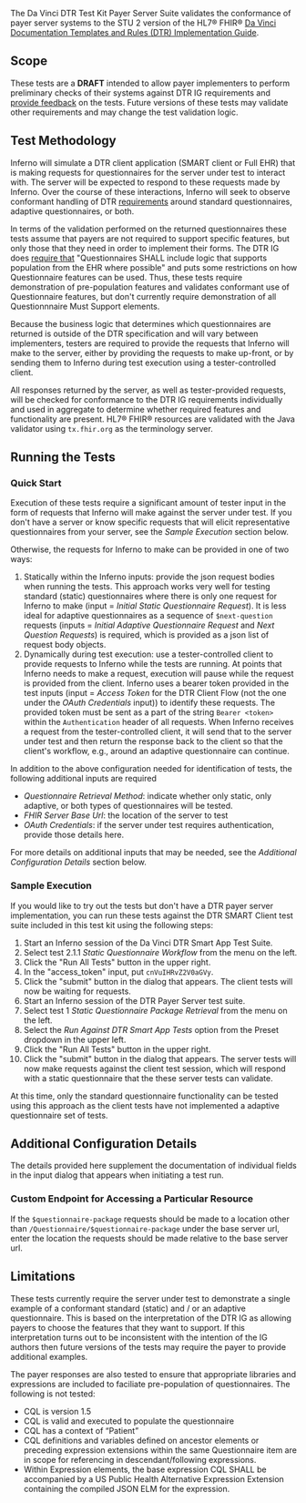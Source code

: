 The Da Vinci DTR Test Kit Payer Server Suite validates the conformance of payer server
systems to the STU 2 version of the HL7® FHIR®
[Da Vinci Documentation Templates and Rules (DTR) Implementation Guide](https://hl7.org/fhir/us/davinci-dtr/STU2/).

## Scope

These tests are a **DRAFT** intended to allow payer implementers to perform
preliminary checks of their systems against DTR IG requirements and [provide
feedback](https://github.com/inferno-framework/davinci-dtr-test-kit/issues)
on the tests. Future versions of these tests may validate other
requirements and may change the test validation logic.

## Test Methodology

Inferno will simulate a DTR client application (SMART client or Full EHR) that
is making requests for questionnaires for the server under test to interact with. 
The server will be expected to respond to these requests made by Inferno. Over the
course of these interactions, Inferno will seek to observe conformant handling of 
DTR [requirements](https://hl7.org/fhir/us/davinci-dtr/STU2/specification.html#defining-questionnaires) 
around standard questionnaires, adaptive questionnaires, or both. 

In terms of the validation performed on the returned questionnaires these
tests assume that payers are not required to support specific features, but only those
that they need in order to implement their forms. The DTR IG does [require that](https://hl7.org/fhir/us/davinci-dtr/STU2/specification.html#population) 
"Questionnaires SHALL include logic that supports population from the EHR where possible"
and puts some restrictions on how Questionnaire features can be used. Thus, these
tests require demonstration of pre-population features and validates conformant
use of Questionnaire features, but don't currently require demonstration of all
Questionnnaire Must Support elements.

Because the business logic that determines which questionnaires are returned
is outside of the DTR specification and will vary between implementers, testers
are required to provide the requests that Inferno will make to the server, either
by providing the requests to make up-front, or by sending them to Inferno during
test execution using a tester-controlled client.

All responses returned by the server, as well as tester-provided requests, will be checked 
for conformance to the DTR IG requirements individually and used in aggregate to determine
whether required features and functionality are present. HL7® FHIR® resources are
validated with the Java validator using `tx.fhir.org` as the terminology server.

## Running the Tests

### Quick Start

Execution of these tests require a significant amount of tester input in the
form of requests that Inferno will make against the server under test. If
you don't have a server or know specific requests that will elicit representative
questionnaires from your server, see the *Sample Execution* section below.

Otherwise, the requests for Inferno to make can be provided in one of two ways:
1. Statically within the Inferno inputs: provide the json request bodies when running
   the tests. This approach works very well for testing standard (static) questionnaires
   where there is only one request for Inferno to make (input = *Initial Static Questionnaire Request*). It is less ideal for adaptive
   questionnaires as a sequence of `$next-question` requests (inputs = *Initial Adaptive Questionnaire Request* and *Next Question Requests*) is required, which is provided as a json list of
   request body objects.
2. Dynamically during test execution: use a tester-controlled client to provide requests to
   Inferno while the tests are running. At points that Inferno needs to make a request, execution
   will pause while the request is provided from the client. Inferno uses a bearer token
   provided in the test inputs (input = *Access Token* for the DTR Client Flow (not the
   one under the *OAuth Credentials* input)) to identify these requests. The provided token 
   must be sent as a part of the string `Bearer <token>` within the `Authentication` header of
   all requests. When Inferno receives a request from the tester-controlled client, it will 
   send that to the server under test and then return the response back to the client so that
   the client's workflow, e.g., around an adaptive questionnaire can continue.

In addition to the above configuration needed for identification of tests, the following additional
inputs are required
- *Questionnaire Retrieval Method*: indicate whether only static, only adaptive, or both types
  of questionnaires will be tested.
- *FHIR Server Base Url*: the location of the server to test
- *OAuth Credentials*: if the server under test requires authentication, provide those details
  here.

For more details on additional inputs that may be needed, see the *Additional Configuration Details*
section below.

### Sample Execution

If you would like to try out the tests but don't have a DTR payer server implementation,
you can run these tests against the DTR SMART Client test suite included in this test kit
using the following steps:
1. Start an Inferno session of the Da Vinci DTR Smart App Test Suite.
1. Select test 2.1.1 *Static Questionnaire Workflow* from the menu on the left.
1. Click the "Run All Tests" button in the upper right.
1. In the "access_token" input, put `cnVuIHRvZ2V0aGVy`.
1. Click the "submit" button in the dialog that appears. The client tests will now be waiting for requests.
1. Start an Inferno session of the DTR Payer Server test suite.
1. Select test 1 *Static Questionnaire Package Retrieval* from the menu on the left.
1. Select the *Run Against DTR Smart App Tests* option from the Preset dropdown in the
   upper left.
1. Click the "Run All Tests" button in the upper right.
1. Click the "submit" button in the dialog that appears. The server tests will now make requests
   against the client test session, which will respond with a static questionnaire that the 
   these server tests can validate.

At this time, only the standard questionnaire functionality can be tested using this approach as
the client tests have not implemented a adaptive questionnaire set of tests.

## Additional Configuration Details

The details provided here supplement the documentation of individual fields in the input dialog
that appears when initiating a test run.

### Custom Endpoint for Accessing a Particular Resource

If the `$questionnaire-package` requests should be made to a location other than 
`/Questionnaire/$questionnaire-package` under the base server url, enter the
location the requests should be made relative to the base server url.

## Limitations

These tests currently require the server under test to demonstrate a single example of
a conformant standard (static) and / or an adaptive questionnaire. This is based
on the interpretation of the DTR IG as allowing payers to choose the features that
they want to support. If this interpretation turns out to be inconsistent with the
intention of the IG authors then future versions of the tests may require the payer
to provide additional examples.

The payer responses are also tested to ensure that appropriate libraries and expressions are
 included to faciliate pre-population of questionnaires. The following is not tested:
- CQL is version 1.5
- CQL is valid and executed to populate the questionnaire
- CQL has a context of “Patient”
- CQL definitions and variables defined on ancestor elements or preceding expression extensions within the same
Questionnaire item are in scope for referencing in descendant/following expressions.
- Within Expression elements, the base expression CQL SHALL be accompanied by a US Public Health Alternative Expression Extension containing the compiled JSON ELM for the expression.